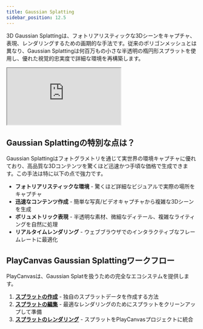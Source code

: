 ```yaml
---
title: Gaussian Splatting
sidebar_position: 12.5
---
```


3D Gaussian Splattingは、フォトリアリスティックな3Dシーンをキャプチャ、表現、レンダリングするための画期的な手法です。従来のポリゴンメッシュとは異なり、Gaussian Splattingは何百万もの小さな半透明の楕円形スプラットを使用し、優れた視覚的忠実度で詳細な環境を再構築します。

<div className="iframe-container">
    <iframe src="https://playcanv.as/e/p/cLkf99ZV/" title="360 lookaround camera" allow="camera; microphone; xr-spatial-tracking; fullscreen" allowfullscreen></iframe>
</div>

## Gaussian Splattingの特別な点は？

Gaussian Splattingはフォトグラメトリを通じて実世界の環境キャプチャに優れており、高品質な3Dコンテンツを驚くほど迅速かつ手頃な価格で生成できます。この手法は特に以下の点で強力です。

- **フォトリアリスティックな環境** - 驚くほど詳細なビジュアルで実際の場所をキャプチャ
- **迅速なコンテンツ作成** - 簡単な写真/ビデオキャプチャから複雑な3Dシーンを生成
- **ボリュメトリック表現** - 半透明な素材、微細なディテール、複雑なライティングを自然に処理
- **リアルタイムレンダリング** - ウェブブラウザでのインタラクティブなフレームレートに最適化

## PlayCanvas Gaussian Splattingワークフロー

PlayCanvasは、Gaussian Splatを扱うための完全なエコシステムを提供します。

1.  **[スプラットの作成](creating)** - 独自のスプラットデータを作成する方法
2.  **[スプラットの編集](editing)** - 最適なレンダリングのためにスプラットをクリーンアップして準備
3.  **[スプラットのレンダリング](rendering)** - スプラットをPlayCanvasプロジェクトに統合
